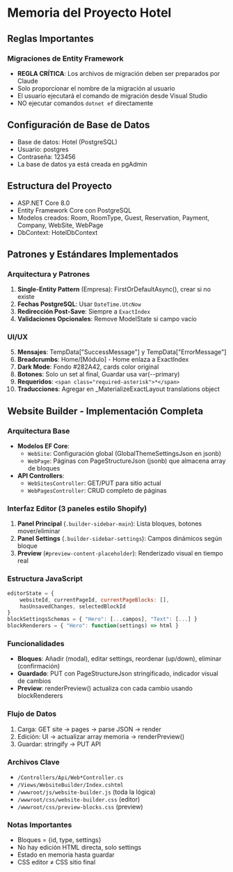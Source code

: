 # Memoria del Proyecto Hotel

## Reglas Importantes

### Migraciones de Entity Framework
- **REGLA CRÍTICA**: Los archivos de migración deben ser preparados por Claude
- Solo proporcionar el nombre de la migración al usuario
- El usuario ejecutará el comando de migración desde Visual Studio
- NO ejecutar comandos `dotnet ef` directamente

## Configuración de Base de Datos
- Base de datos: Hotel (PostgreSQL)
- Usuario: postgres
- Contraseña: 123456
- La base de datos ya está creada en pgAdmin

## Estructura del Proyecto
- ASP.NET Core 8.0
- Entity Framework Core con PostgreSQL
- Modelos creados: Room, RoomType, Guest, Reservation, Payment, Company, WebSite, WebPage
- DbContext: HotelDbContext

## Patrones y Estándares Implementados

### Arquitectura y Patrones
1. **Single-Entity Pattern** (Empresa): FirstOrDefaultAsync(), crear si no existe
2. **Fechas PostgreSQL**: Usar `DateTime.UtcNow`
3. **Redirección Post-Save**: Siempre a `ExactIndex`
4. **Validaciones Opcionales**: Remove ModelState si campo vacío

### UI/UX
5. **Mensajes**: TempData["SuccessMessage"] y TempData["ErrorMessage"]
6. **Breadcrumbs**: Home/[Módulo] - Home enlaza a ExactIndex
7. **Dark Mode**: Fondo #282A42, cards color original
8. **Botones**: Solo un set al final, Guardar usa var(--primary)
9. **Requeridos**: `<span class="required-asterisk">*</span>`
10. **Traducciones**: Agregar en _MaterializeExactLayout translations object

## Website Builder - Implementación Completa

### Arquitectura Base
- **Modelos EF Core**: 
  - `WebSite`: Configuración global (GlobalThemeSettingsJson en jsonb)
  - `WebPage`: Páginas con PageStructureJson (jsonb) que almacena array de bloques
- **API Controllers**:
  - `WebSitesController`: GET/PUT para sitio actual
  - `WebPagesController`: CRUD completo de páginas

### Interfaz Editor (3 paneles estilo Shopify)
1. **Panel Principal** (`.builder-sidebar-main`): Lista bloques, botones mover/eliminar
2. **Panel Settings** (`.builder-sidebar-settings`): Campos dinámicos según bloque
3. **Preview** (`#preview-content-placeholder`): Renderizado visual en tiempo real

### Estructura JavaScript
```javascript
editorState = {
    websiteId, currentPageId, currentPageBlocks: [], 
    hasUnsavedChanges, selectedBlockId
}
blockSettingsSchemas = { "Hero": [...campos], "Text": [...] }
blockRenderers = { "Hero": function(settings) => html }
```

### Funcionalidades
- **Bloques**: Añadir (modal), editar settings, reordenar (up/down), eliminar (confirmación)
- **Guardado**: PUT con PageStructureJson stringificado, indicador visual de cambios
- **Preview**: renderPreview() actualiza con cada cambio usando blockRenderers

### Flujo de Datos
1. Carga: GET site → pages → parse JSON → render
2. Edición: UI → actualizar array memoria → renderPreview()
3. Guardar: stringify → PUT API

### Archivos Clave
- `/Controllers/Api/Web*Controller.cs`
- `/Views/WebsiteBuilder/Index.cshtml`
- `/wwwroot/js/website-builder.js` (toda la lógica)
- `/wwwroot/css/website-builder.css` (editor)
- `/wwwroot/css/preview-blocks.css` (preview)

### Notas Importantes
- Bloques = {id, type, settings}
- No hay edición HTML directa, solo settings
- Estado en memoria hasta guardar
- CSS editor ≠ CSS sitio final